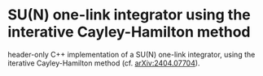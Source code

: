 # SU(N) one-link integrator using the interative Cayley-Hamilton method
header-only C++ implementation of a SU(N) one-link integrator, using the iterative Cayley-Hamilton method (cf. [arXiv:2404.07704](https://arxiv.org/abs/2404.07704)).
